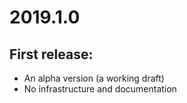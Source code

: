 # 2019.1.0
## First release:
- An alpha version (a working draft)
- No infrastructure and documentation
